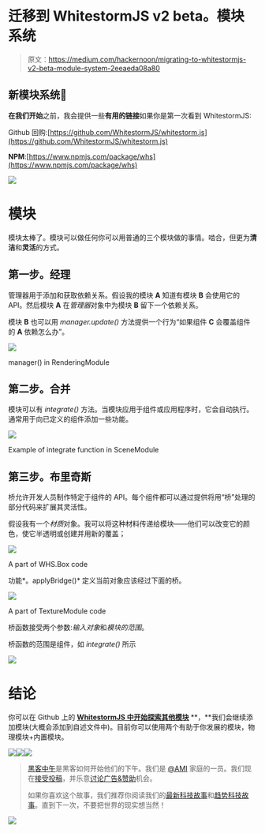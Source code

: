 # 迁移到 WhitestormJS v2 beta。模块系统

> 原文：<https://medium.com/hackernoon/migrating-to-whitestormjs-v2-beta-module-system-2eeaeda08a80>

## 新模块系统🐫

**在我们开始**之前，我会提供一些**有用的链接**如果你是第一次看到 WhitestormJS:

Github 回购:[https://github.com/WhitestormJS/whitestorm.js](https://github.com/WhitestormJS/whitestorm.js)

**NPM**:[https://www.npmjs.com/package/whs](https://www.npmjs.com/package/whs)

![](img/58c2b450f5105b2aa4d3969144701e19.png)

# 模块

模块太棒了。模块可以做任何你可以用普通的三个模块做的事情。啮合，但更为**清洁**和**灵活**的方式。

## 第一步。经理

管理器用于添加和获取依赖关系。假设我的模块 **A** 知道有模块 **B** 会使用它的 API。然后模块 **A** 在*管理器*对象中为模块 **B** 留下一个依赖关系。

模块 **B** 也可以用 *manager.update()* 方法提供一个行为“如果组件 **C** 会覆盖组件的 **A** 依赖怎么办”。

![](img/134aa033097192333a8547dc1119e626.png)

manager() in RenderingModule

## 第二步。合并

模块可以有 *integrate()* 方法。当模块应用于组件或应用程序时，它会自动执行。通常用于向已定义的组件添加一些功能。

![](img/9bffee4fb809b4adcc2cf8c397ae1bbf.png)

Example of integrate function in SceneModule

## 第三步。布里奇斯

桥允许开发人员制作特定于组件的 API。每个组件都可以通过提供将用“桥”处理的部分代码来扩展其灵活性。

假设我有一个*材质*对象。我可以将这种材料传递给模块——他们可以改变它的颜色，使它半透明或创建并用新的覆盖；

![](img/080394d4e8fcc27c3e8d874eff3a5df4.png)

A part of WHS.Box code

功能*。applyBridge()* 定义当前对象应该经过下面的桥。

![](img/a744571985df36b86174ecbc186d139e.png)

A part of TextureModule code

桥函数接受两个参数:*输入对象*和*模块的范围*。

桥函数的范围是组件，如 *integrate()* 所示

![](img/44e03d5d46a97d0bbd1e8d5cb89fb0dd.png)

# 结论

你可以在 Github 上的 [**WhitestormJS 中开始探索其他模块**](https://github.com/WhitestormJS/whitestorm.js) **，**我们会继续添加模块(大概会添加到自述文件中)。目前你可以使用两个有助于你发展的模块，物理模块+内置模块。

[![](img/50ef4044ecd4e250b5d50f368b775d38.png)](http://bit.ly/HackernoonFB)[![](img/979d9a46439d5aebbdcdca574e21dc81.png)](https://goo.gl/k7XYbx)[![](img/2930ba6bd2c12218fdbbf7e02c8746ff.png)](https://goo.gl/4ofytp)

> [黑客中午](http://bit.ly/Hackernoon)是黑客如何开始他们的下午。我们是 [@AMI](http://bit.ly/atAMIatAMI) 家庭的一员。我们现在[接受投稿](http://bit.ly/hackernoonsubmission)，并乐意[讨论广告&赞助](mailto:partners@amipublications.com)机会。
> 
> 如果你喜欢这个故事，我们推荐你阅读我们的[最新科技故事](http://bit.ly/hackernoonlatestt)和[趋势科技故事](https://hackernoon.com/trending)。直到下一次，不要把世界的现实想当然！

![](img/be0ca55ba73a573dce11effb2ee80d56.png)